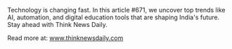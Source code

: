 Technology is changing fast. In this article #671, we uncover top trends like AI, automation, and digital education tools that are shaping India's future. Stay ahead with Think News Daily.

Read more at: www.thinknewsdaily.com